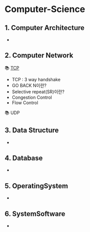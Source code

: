 # Computer-Science

## 1.  Computer Architecture
- 

## 2.  Computer Network
📚 [TCP](https://github.com/Na-gang99/Computer-Science/blob/main/computer%20network/TCP%20(Transmission%20Control%20Protocol).md)
- TCP : 3 way handshake
- GO BACK N이란?
- Selective repeat(SR)이란?
- Congestion Control
- Flow Control


📚 UDP
## 3.  Data Structure
- 

## 4.  Database
- 
## 5.  OperatingSystem
- 

## 6.  SystemSoftware
- 








